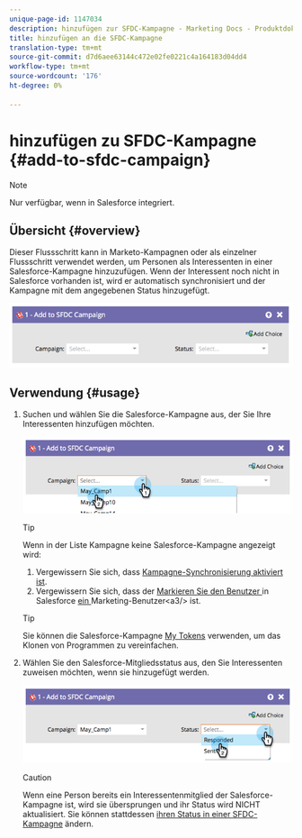 ```yaml
---
unique-page-id: 1147034
description: hinzufügen zur SFDC-Kampagne - Marketing Docs - Produktdokumentation
title: hinzufügen an die SFDC-Kampagne
translation-type: tm+mt
source-git-commit: d7d6aee63144c472e02fe0221c4a164183d04dd4
workflow-type: tm+mt
source-wordcount: '176'
ht-degree: 0%

---
```



# hinzufügen zu SFDC-Kampagne {#add-to-sfdc-campaign}

>[!NOTE]
>
>Nur verfügbar, wenn in Salesforce integriert.

## Übersicht {#overview}

Dieser Flussschritt kann in Marketo-Kampagnen oder als einzelner Flussschritt verwendet werden, um Personen als Interessenten in einer Salesforce-Kampagne hinzuzufügen. Wenn der Interessent noch nicht in Salesforce vorhanden ist, wird er automatisch synchronisiert und der Kampagne mit dem angegebenen Status hinzugefügt.

![](assets/image2014-9-22-15-3a43-3a36.png)

## Verwendung {#usage}

1. Suchen und wählen Sie die Salesforce-Kampagne aus, der Sie Ihre Interessenten hinzufügen möchten.

   ![](assets/image2014-9-22-15-3a43-3a45.png)

   >[!TIP]
   >
   >Wenn in der Liste Kampagne keine Salesforce-Kampagne angezeigt wird:
   >
   >    
   >    
   >    1. Vergewissern Sie sich, dass [Kampagne-Synchronisierung aktiviert ist](../../../../product-docs/crm-sync/salesforce-sync/setup/optional-steps/enable-disable-campaign-sync.md).
   >    1. Vergewissern Sie sich, dass der [Markieren Sie den Benutzer ](../../../../product-docs/crm-sync/salesforce-sync/setup/enterprise-unlimited-edition/step-2-of-3-create-a-salesforce-user-for-marketo-enterprise-unlimited.md) in Salesforce [ein ](../../../../product-docs/crm-sync/salesforce-sync/setup/optional-steps/enable-disable-campaign-sync/make-marketo-sync-user-a-marketing-user.md)Marketing-Benutzer&lt;a3/> ist.


   >[!TIP]
   >
   >Sie können die Salesforce-Kampagne [My Tokens](../../../../product-docs/core-marketo-concepts/programs/tokens/managing-my-tokens.md) verwenden, um das Klonen von Programmen zu vereinfachen.

1. Wählen Sie den Salesforce-Mitgliedsstatus aus, den Sie Interessenten zuweisen möchten, wenn sie hinzugefügt werden.

   ![](assets/image2014-9-22-15-3a45-3a2.png)

   >[!CAUTION]
   >
   >Wenn eine Person bereits ein Interessentenmitglied der Salesforce-Kampagne ist, wird sie übersprungen und ihr Status wird NICHT aktualisiert. Sie können stattdessen [ihren Status in einer SFDC-Kampagne](change-status-in-sfdc-campaign.md) ändern.

